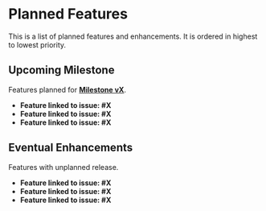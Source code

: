 # Planned Features

This is a list of planned features and enhancements. It is ordered in highest to lowest priority.

## Upcoming Milestone 

Features planned for **[Milestone vX]()**.

- **Feature linked to issue: #X**
- **Feature linked to issue: #X**
- **Feature linked to issue: #X**

## Eventual Enhancements 

Features with unplanned release.

- **Feature linked to issue: #X**
- **Feature linked to issue: #X**
- **Feature linked to issue: #X**

